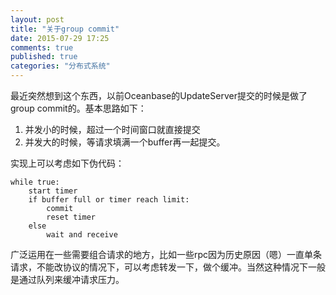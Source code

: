 ```yaml
---
layout: post
title: "关于group commit"
date: 2015-07-29 17:25
comments: true
published: true
categories: "分布式系统"
---
```

  最近突然想到这个东西，以前Oceanbase的UpdateServer提交的时候是做了group commit的。基本思路如下：

  1. 并发小的时候，超过一个时间窗口就直接提交
  2. 并发大的时候，等请求填满一个buffer再一起提交。

  实现上可以考虑如下伪代码：

  	while true:
  		start timer
  		if buffer full or timer reach limit:
  			commit
  			reset timer
  		else
  			wait and receive

  广泛运用在一些需要组合请求的地方，比如一些rpc因为历史原因（嗯）一直单条请求，不能改协议的情况下，可以考虑转发一下，做个缓冲。当然这种情况下一般是通过队列来缓冲请求压力。
